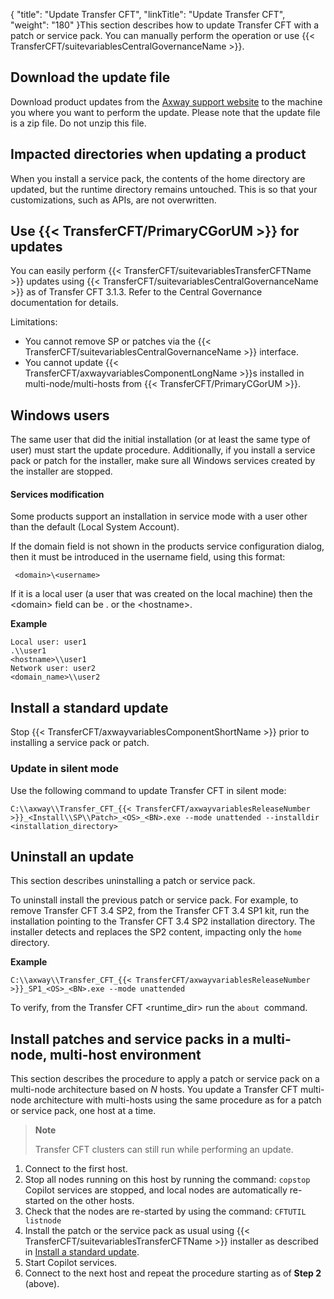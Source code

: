 {
    "title": "Update Transfer CFT",
    "linkTitle": "Update Transfer CFT",
    "weight": "180"
}This section describes how to update Transfer CFT with a patch or service pack. You can manually perform the operation or use {{< TransferCFT/suitevariablesCentralGovernanceName  >}}.

## Download the update file

Download product updates from the [Axway support website](https://support.axway.com/) to the machine you where you want to perform the update. Please note that the update file is a zip file. Do not unzip this file.

## Impacted directories when updating a product

When you install a service pack, the contents of the home directory are updated, but the runtime directory remains untouched. This is so that your customizations, such as APIs, are not overwritten.

## Use {{< TransferCFT/PrimaryCGorUM  >}} for updates

You can easily perform {{< TransferCFT/suitevariablesTransferCFTName  >}} updates using {{< TransferCFT/suitevariablesCentralGovernanceName  >}} as of Transfer CFT 3.1.3. Refer to the Central Governance documentation for details.

Limitations:

- You cannot remove SP or patches via the {{< TransferCFT/suitevariablesCentralGovernanceName >}} interface.
- You cannot update {{< TransferCFT/axwayvariablesComponentLongName >}}s installed in multi-node/multi-hosts from {{< TransferCFT/PrimaryCGorUM >}}.

## Windows users

The same user that did the initial installation (or at least the same type of user) must start the update procedure. Additionally, if you install a service pack or patch for the installer, make sure all Windows services created by the installer are stopped.

#### Services modification

Some products support an installation in service mode with a user other than the default (Local System Account).

If the domain field is not shown in the products service configuration dialog, then it must be introduced in the username field, using this format:

` <domain>\<username>`

If it is a local user (a user that was created on the local machine) then the <span class="code_1">&lt;domain></span> field can be <span class="spanboldinpara">.</span> or the <span class="code_1">&lt;hostname></span>.

****Example****

```
Local user: user1
.\\user1
<hostname>\\user1
Network user: user2
<domain_name>\\user2
```

## Install a standard update

Stop {{< TransferCFT/axwayvariablesComponentShortName  >}} prior to installing a service pack or patch.

### Update in silent mode

Use the following command to update Transfer CFT in silent mode:

```
C:\\axway\\Transfer_CFT_{{< TransferCFT/axwayvariablesReleaseNumber >}}_<Install\\SP\\Patch>_<OS>_<BN>.exe --mode unattended --installdir <installation_directory>
```

## Uninstall an update

This section describes uninstalling a patch or service pack.

To uninstall install the previous patch or service pack. For example, to remove Transfer CFT 3.4 SP2, from the Transfer CFT 3.4 SP1 kit, run the installation pointing to the Transfer CFT 3.4 SP2 installation directory. The installer detects and replaces the SP2 content, impacting only the <span class="code">`home `</span>directory.

**Example**

```
C:\\axway\\Transfer_CFT_{{< TransferCFT/axwayvariablesReleaseNumber >}}_SP1_<OS>_<BN>.exe --mode unattended
```

To verify, from the Transfer CFT &lt;runtime\_dir> run the <span class="code">`about `</span>command.

## Install patches and service packs in a multi-node, multi-host environment

This section describes the procedure to apply a patch or service pack on a multi-node architecture based on *N* hosts. You update a Transfer CFT multi-node architecture with multi-hosts using the same procedure as for a patch or service pack, one host at a time.

> **Note**
>
> Transfer CFT clusters can still run while performing an update.

1. Connect to the first host.
1. Stop all nodes running on this host by running the command: <span class="code">`copstop`</span>  
    Copilot services are stopped, and local nodes are automatically re-started on the other hosts.
1. Check that the nodes are re-started by using the command: <span class="code">`CFTUTIL listnode`</span>
1. Install the patch or the service pack as usual using {{< TransferCFT/suitevariablesTransferCFTName >}} installer as described in [Install a standard update](#Install).
1. Start Copilot services.
1. Connect to the next host and repeat the procedure starting as of <span class="bold_in_para">****Step 2****</span> (above).
